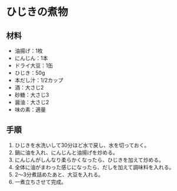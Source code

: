 # ひじきの煮物


## 材料
- 油揚げ：1枚
- にんじん：1本
- ドライ大豆：1缶
- ひじき：50g
- 本だし汁：1/2カップ
- 酒：大さじ2
- 砂糖：大さじ3
- 醤油：大さじ2
- 味の素：適量


## 手順
1. ひじきを水洗いして30分ほど水で戻し、水を切っておく。
2. 鍋に油を入れ、にんじんと油揚げを炒める。
3. にんじんがしんなり柔らかくなったら、ひじきを加えて炒める。
4. 全体に油がまわった感じになったら、だしを加えて調味料を入れる。
5. 2〜3分煮詰めたあと、大豆を入れる。
6. 一煮立ちさせて完成。
